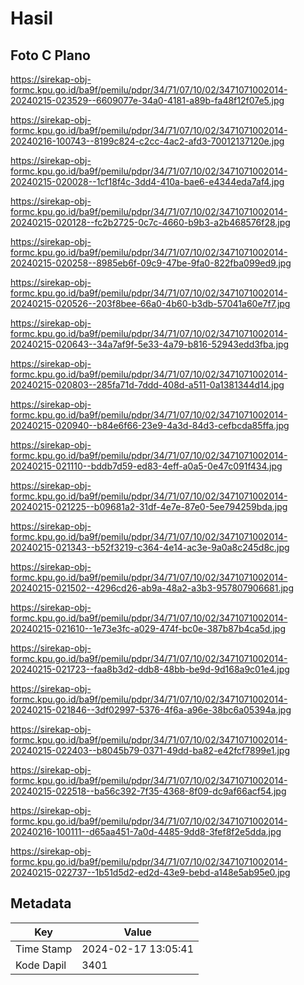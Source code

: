 # Hasil

## Foto C Plano

https://sirekap-obj-formc.kpu.go.id/ba9f/pemilu/pdpr/34/71/07/10/02/3471071002014-20240215-023529--6609077e-34a0-4181-a89b-fa48f12f07e5.jpg

https://sirekap-obj-formc.kpu.go.id/ba9f/pemilu/pdpr/34/71/07/10/02/3471071002014-20240216-100743--8199c824-c2cc-4ac2-afd3-70012137120e.jpg

https://sirekap-obj-formc.kpu.go.id/ba9f/pemilu/pdpr/34/71/07/10/02/3471071002014-20240215-020028--1cf18f4c-3dd4-410a-bae6-e4344eda7af4.jpg

https://sirekap-obj-formc.kpu.go.id/ba9f/pemilu/pdpr/34/71/07/10/02/3471071002014-20240215-020128--fc2b2725-0c7c-4660-b9b3-a2b468576f28.jpg

https://sirekap-obj-formc.kpu.go.id/ba9f/pemilu/pdpr/34/71/07/10/02/3471071002014-20240215-020258--8985eb6f-09c9-47be-9fa0-822fba099ed9.jpg

https://sirekap-obj-formc.kpu.go.id/ba9f/pemilu/pdpr/34/71/07/10/02/3471071002014-20240215-020526--203f8bee-66a0-4b60-b3db-57041a60e7f7.jpg

https://sirekap-obj-formc.kpu.go.id/ba9f/pemilu/pdpr/34/71/07/10/02/3471071002014-20240215-020643--34a7af9f-5e33-4a79-b816-52943edd3fba.jpg

https://sirekap-obj-formc.kpu.go.id/ba9f/pemilu/pdpr/34/71/07/10/02/3471071002014-20240215-020803--285fa71d-7ddd-408d-a511-0a1381344d14.jpg

https://sirekap-obj-formc.kpu.go.id/ba9f/pemilu/pdpr/34/71/07/10/02/3471071002014-20240215-020940--b84e6f66-23e9-4a3d-84d3-cefbcda85ffa.jpg

https://sirekap-obj-formc.kpu.go.id/ba9f/pemilu/pdpr/34/71/07/10/02/3471071002014-20240215-021110--bddb7d59-ed83-4eff-a0a5-0e47c091f434.jpg

https://sirekap-obj-formc.kpu.go.id/ba9f/pemilu/pdpr/34/71/07/10/02/3471071002014-20240215-021225--b09681a2-31df-4e7e-87e0-5ee794259bda.jpg

https://sirekap-obj-formc.kpu.go.id/ba9f/pemilu/pdpr/34/71/07/10/02/3471071002014-20240215-021343--b52f3219-c364-4e14-ac3e-9a0a8c245d8c.jpg

https://sirekap-obj-formc.kpu.go.id/ba9f/pemilu/pdpr/34/71/07/10/02/3471071002014-20240215-021502--4296cd26-ab9a-48a2-a3b3-957807906681.jpg

https://sirekap-obj-formc.kpu.go.id/ba9f/pemilu/pdpr/34/71/07/10/02/3471071002014-20240215-021610--1e73e3fc-a029-474f-bc0e-387b87b4ca5d.jpg

https://sirekap-obj-formc.kpu.go.id/ba9f/pemilu/pdpr/34/71/07/10/02/3471071002014-20240215-021723--faa8b3d2-ddb8-48bb-be9d-9d168a9c01e4.jpg

https://sirekap-obj-formc.kpu.go.id/ba9f/pemilu/pdpr/34/71/07/10/02/3471071002014-20240215-021846--3df02997-5376-4f6a-a96e-38bc6a05394a.jpg

https://sirekap-obj-formc.kpu.go.id/ba9f/pemilu/pdpr/34/71/07/10/02/3471071002014-20240215-022403--b8045b79-0371-49dd-ba82-e42fcf7899e1.jpg

https://sirekap-obj-formc.kpu.go.id/ba9f/pemilu/pdpr/34/71/07/10/02/3471071002014-20240215-022518--ba56c392-7f35-4368-8f09-dc9af66acf54.jpg

https://sirekap-obj-formc.kpu.go.id/ba9f/pemilu/pdpr/34/71/07/10/02/3471071002014-20240216-100111--d65aa451-7a0d-4485-9dd8-3fef8f2e5dda.jpg

https://sirekap-obj-formc.kpu.go.id/ba9f/pemilu/pdpr/34/71/07/10/02/3471071002014-20240215-022737--1b51d5d2-ed2d-43e9-bebd-a148e5ab95e0.jpg


## Metadata

| Key        | Value               |
| ---------- | ------------------- |
| Time Stamp | 2024-02-17 13:05:41 |
| Kode Dapil | 3401                |



